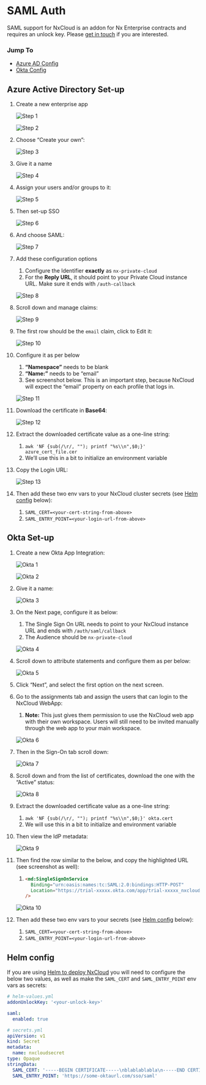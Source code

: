# SAML Auth

SAML support for NxCloud is an addon for Nx Enterprise contracts and requires an unlock key. Please [get in touch](mailto:cloud-support@nrwl.io)
if you are interested.

### Jump To

- [Azure AD Config](#azure-active-directory-set-up)
- [Okta Config](#okta-set-up)

## Azure Active Directory Set-up

1. Create a new enterprise app

   ![Step 1](/nx-cloud/private/images/saml/azure_1.png)

   ![Step 2](/nx-cloud/private/images/saml/azure_2.png)

2. Choose “Create your own”:

   ![Step 3](/nx-cloud/private/images/saml/azure_3.png)

3. Give it a name

   ![Step 4](/nx-cloud/private/images/saml/azure_4.png)

4. Assign your users and/or groups to it:

   ![Step 5](/nx-cloud/private/images/saml/azure_5.png)

5. Then set-up SSO

   ![Step 6](/nx-cloud/private/images/saml/azure_6.png)

6. And choose SAML:

   ![Step 7](/nx-cloud/private/images/saml/azure_7.png)

7. Add these configuration options

   1. Configure the Identifier **exactly** as `nx-private-cloud`
   2. For the **Reply URL**, it should point to your Private Cloud instance URL. Make sure it ends with `/auth-callback`

   ![Step 8](/nx-cloud/private/images/saml/azure_8.png)

8. Scroll down and manage claims:

   ![Step 9](/nx-cloud/private/images/saml/azure_9.png)

9. The first row should be the `email` claim, click to Edit it:

   ![Step 10](/nx-cloud/private/images/saml/azure_10.png)

10. Configure it as per below

    1. **“Namespace”** needs to be blank
    2. **“Name:”** needs to be “email”
    3. See screenshot below. This is an important step, because NxCloud will expect the “email” property on each profile that logs in.

    ![Step 11](/nx-cloud/private/images/saml/azure_11.png)

11. Download the certificate in **Base64**:

    ![Step 12](/nx-cloud/private/images/saml/azure_12.png)

12. Extract the downloaded certificate value as a one-line string:
    1. `awk 'NF {sub(/\r/, ""); printf "%s\\n",$0;}' azure_cert_file.cer`
    2. We’ll use this in a bit to initialize an environment variable
13. Copy the Login URL:

    ![Step 13](/nx-cloud/private/images/saml/azure_13.png)

14. Then add these two env vars to your NxCloud cluster secrets (see [Helm config](#helm-config) below):
    1. `SAML_CERT=<your-cert-string-from-above>`
    2. `SAML_ENTRY_POINT=<your-login-url-from-above>`

## Okta Set-up

1. Create a new Okta App Integration:

   ![Okta 1](/nx-cloud/private/images/saml/okta_1.png)

   ![Okta 2](/nx-cloud/private/images/saml/okta_2.png)

2. Give it a name:

   ![Okta 3](/nx-cloud/private/images/saml/okta_3.png)

3. On the Next page, configure it as below:

   1. The Single Sign On URL needs to point to your NxCloud instance URL and ends with `/auth/saml/callback`
   2. The Audience should be `nx-private-cloud`

   ![Okta 4](/nx-cloud/private/images/saml/okta_4.png)

4. Scroll down to attribute statements and configure them as per below:

   ![Okta 5](/nx-cloud/private/images/saml/okta_5.png)

5. Click “Next”, and select the first option on the next screen.
6. Go to the assignments tab and assign the users that can login to the NxCloud WebApp:

   1. **Note:** This just gives them permission to use the NxCloud web app with their own workspace. Users will still need to be invited manually through the web app to your main workspace.

   ![Okta 6](/nx-cloud/private/images/saml/okta_6.png)

7. Then in the Sign-On tab scroll down:

   ![Okta 7](/nx-cloud/private/images/saml/okta_7.png)

8. Scroll down and from the list of certificates, download the one with the “Active” status:

   ![Okta 8](/nx-cloud/private/images/saml/okta_8.png)

9. Extract the downloaded certificate value as a one-line string:
   1. `awk 'NF {sub(/\r/, ""); printf "%s\\n",$0;}' okta.cert`
   2. We will use this in a bit to initialize and environment variable
10. Then view the ldP metadata:

    ![Okta 9](/nx-cloud/private/images/saml/okta_9.png)

11. Then find the row similar to the below, and copy the highlighted URL (see screenshot as well):

    1. ```html
       <md:SingleSignOnService
         Binding="urn:oasis:names:tc:SAML:2.0:bindings:HTTP-POST"
         Location="https://trial-xxxxx.okta.com/app/trial-xxxxx_nxcloudtest_1/xxxxxxxxx/sso/saml"
       />
       ```

    ![Okta 10](/nx-cloud/private/images/saml/okta_10.png)

12. Then add these two env vars to your secrets (see [Helm config](#helm-config) below):
    1. `SAML_CERT=<your-cert-string-from-above>`
    2. `SAML_ENTRY_POINT=<your-login-url-from-above>`

## Helm config

If you are using [Helm to deploy NxCloud](https://github.com/nrwl/nx-cloud-helm) you
will need to configure the below two values, as well as make the `SAML_CERT` and `SAML_ENTRY_POINT`
env vars as secrets:

```yaml
# helm-values.yml
addonUnlockKey: '<your-unlock-key>'

saml:
  enabled: true

# secrets.yml
apiVersion: v1
kind: Secret
metadata:
  name: nxcloudsecret
type: Opaque
stringData:
  SAML_CERT: '-----BEGIN CERTIFICATE-----\nblablablabla\n-----END CERTIFICATE-----\n'
  SAML_ENTRY_POINT: 'https://some-oktaurl.com/sso/saml'
```

